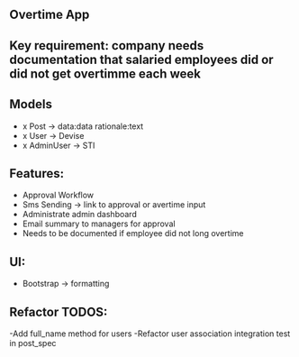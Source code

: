 ## Overtime App

## Key requirement: company needs documentation that salaried employees did or did not get overtimme each week

## Models

- x Post -> data:data rationale:text
- x User -> Devise
- x AdminUser -> STI

## Features:

- Approval Workflow
- Sms Sending -> link to approval or avertime input
- Administrate admin dashboard
- Email summary to managers for approval
- Needs to be documented if employee did not long overtime

## UI:

- Bootstrap -> formatting

## Refactor TODOS:
-Add full_name method for users
-Refactor user association integration test in post_spec